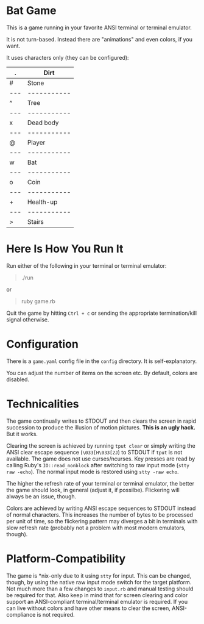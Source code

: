 # Bat Game

This is a game running in your favorite ANSI terminal or terminal emulator.

It is not turn-based. Instead there are "animations" and even colors, if
you want.

It uses characters only (they can be configured):

| . | Dirt      |
|---|-----------|
| # | Stone     |
|---|-----------|
| ^ | Tree      |
|---|-----------|
| x | Dead body |
|---|-----------|
| @ | Player    |
|---|-----------|
| w | Bat       |
|---|-----------|
| o | Coin      |
|---|-----------|
| + | Health-up |
|---|-----------|
| > | Stairs    |

# Here Is How You Run It

Run either of the following in your terminal or terminal emulator:

> ./run

or

> ruby game.rb

Quit the game by hitting `Ctrl + c` or sending the appropriate
termination/kill signal otherwise.

# Configuration

There is a `game.yaml` config file in the `config` directory. It is
self-explanatory.

You can adjust the number of items on the screen etc. By default, colors
are disabled.

# Technicalities

The game continually writes to STDOUT and then clears the screen in rapid
succession to produce the illusion of motion pictures.
**This is an ugly hack.** But it works.

Clearing the screen is achieved by running `tput clear` or simply writing
the ANSI clear escape sequence (`\033[H\033[2J`) to STDOUT if `tput` is not
available. The game does not use curses/ncurses. Key presses are read by
calling Ruby's `IO::read_nonblock` after switching to raw input mode
(`stty raw -echo`). The normal input mode is restored using
`stty -raw echo`.

The higher the refresh rate of your terminal or terminal emulator, the
better the game should look, in general (adjust it, if possilbe).
Flickering will always be an issue, though.

Colors are achieved by writing ANSI escape sequences to STDOUT instead of
normal characters. This increases the number of bytes to be processed per
unit of time, so the flickering pattern may diverges a bit in terminals
with slow refresh rate (probably not a problem with most modern emulators,
though).

# Platform-Compatibility

The game is *nix-only due to it using `stty` for input. This can be
changed, though, by using the native raw input mode switch for the target
platform. Not much more than a few changes to `input.rb` and manual testing
should be required for that. Also keep in mind that for screen clearing and
color support an ANSI-compliant terminal/terminal emulator is required. If
you can live without colors and have other means to clear the screen,
ANSI-compliance is not required.

